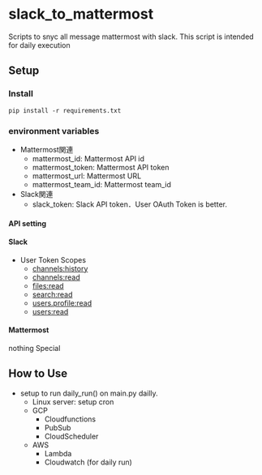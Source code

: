 # slack_to_mattermost
Scripts to snyc all message mattermost with slack.  This script is intended for daily execution



## Setup

### Install

``` 
pip install -r requirements.txt
```

### environment variables

* Mattermost関連
  * mattermost_id: Mattermost API id
  * mattermost_token: Mattermost API token
  * mattermost_url: Mattermost URL
  * mattermost_team_id: Mattermost team_id
* Slack関連
  * slack_token: Slack API token．User OAuth Token is better.

#### API setting

#### Slack

* User Token Scopes
  * [channels:history](https://api.slack.com/scopes/channels:history)
  * [channels:read](https://api.slack.com/scopes/channels:read)
  * [files:read](https://api.slack.com/scopes/files:read)
  * [search:read](https://api.slack.com/scopes/search:read)
  * [users.profile:read](https://api.slack.com/scopes/users.profile:read)
  * [users:read](https://api.slack.com/scopes/users:read)

#### Mattermost 

 nothing Special



## How to Use

* setup to run daily_run() on main.py dailly.
  * Linux server: setup cron
  * GCP
    * Cloudfunctions
    * PubSub
    * CloudScheduler
  * AWS
    * Lambda
    * Cloudwatch (for daily run)
